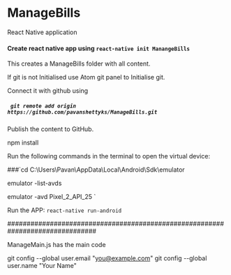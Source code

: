 # ManageBills
React Native application

#### Create react native app using `react-native init ManangeBills`
This creates a ManageBills folder with all content.

If git is not Initialised use Atom git panel to Initialise git.

Connect it with github using

##### ` git remote add origin https://github.com/pavanshettyks/ManageBills.git`

Publish the content to GitHub.

npm install

Run the following commands in the terminal to open the virtual device:

###`cd C:\Users\Pavan\AppData\Local\Android\Sdk\emulator

emulator -list-avds

emulator -avd Pixel_2_API_25
`

Run the APP: `react-native run-android`

###############################################################################

ManageMain.js has the main code

git config --global user.email "you@example.com"
 git config --global user.name "Your Name"
